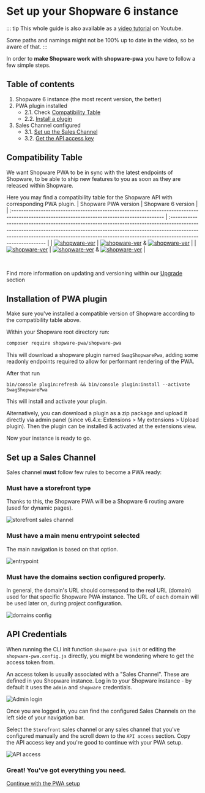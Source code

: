 # Set up your Shopware 6 instance

::: tip
This whole guide is also available as a [video tutorial](https://www.youtube.com/watch?v=--jUufVubyE) on Youtube.

Some paths and namings might not be 100% up to date in the video, so be aware of that.
:::

In order to **make Shopware work with shopware-pwa** you have to follow a few simple steps.

## Table of contents

1. Shopware 6 instance (the most recent version, the better)
2. PWA plugin installed
   - 2.1. Check [Compatibility Table](#compatibility-table)
   - 2.2. [Install a plugin](#installation-of-pwa-plugin)
3. Sales Channel configured
   - 3.1. [Set up the Sales Channel](#set-up-a-sales-channel)
   - 3.2. [Get the API access key](#api-credentials)

## Compatibility Table

We want Shopware PWA to be in sync with the latest endpoints of Shopware, to be able to ship new features to you as soon as they are released within Shopware.

Here you may find a compatibility table for the Shopware API with corresponding PWA plugin.
| Shopware PWA version | Shopware 6 version |
| :-------------------------------------------------------------------------------------------------------------------------------------------- | :--------------------------------------------------------------------------------------------------------------------------------------------------------------------------------------------------------------------------------------------------------------------- |
| [![shopware-ver](https://img.shields.io/badge/shopware–pwa-1.0.x-green)](https://github.com/vuestorefront/shopware-pwa/releases/tag/v1.0.1) | [![shopware-ver](https://img.shields.io/badge/Shopware-6.4.x-green)](https://github.com/shopware/platform/releases/tag/v6.4) & [![shopware-ver](https://img.shields.io/badge/PWA%20plugin-0.3.x-green)](https://github.com/elkmod/SwagShopwarePwa/releases/tag/v0.3.0) |
| [![shopware-ver](https://img.shields.io/badge/shopware–pwa-0.8.2-green)](https://github.com/vuestorefront/shopware-pwa/releases/tag/v0.8.2) | [![shopware-ver](https://img.shields.io/badge/Shopware-6.3.x-green)](https://github.com/shopware/platform/releases/tag/v6.4) & [![shopware-ver](https://img.shields.io/badge/PWA%20plugin-0.2.1-green)](https://github.com/elkmod/SwagShopwarePwa/releases/tag/v0.2.1) |

&nbsp;

Find more information on updating and versioning within our [Upgrade](/landing/operations/migrations) section

## Installation of PWA plugin

Make sure you've installed a compatible version of Shopware according to the compatibility table above.

Within your Shopware root directory run:

```bash
composer require shopware-pwa/shopware-pwa
```

This will download a shopware plugin named `SwagShopwarePwa`, adding some readonly endpoints required to allow for performant rendering of the PWA.

After that run

```
bin/console plugin:refresh && bin/console plugin:install --activate SwagShopwarePwa
```

This will install and activate your plugin.

Alternatively, you can download a plugin as a zip package and upload it directly via admin panel (since v6.4.x: Extensions > My extensions > Upload plugin). Then the plugin can be installed & activated at the extensions view.

Now your instance is ready to go.

## Set up a Sales Channel

Sales channel **must** follow few rules to become a PWA ready:

### Must have a **storefront** type

Thanks to this, the Shopware PWA will be a Shopware 6 routing aware (used for dynamic pages).

![storefront sales channel](../assets/storefront-sales-channel.png)

### Must have a main menu entrypoint selected

The main navigation is based on that option.

![entrypoint](../assets/entry-point-selected.png)

### Must have the **domains** section configured properly.

In general, the domain's URL should correspond to the real URL (domain) used for that specific Shopware PWA instance.
The URL of each domain will be used later on, during project configuration.

![domains config](../assets/domains-settings.png)

## API Credentials

When running the CLI init function `shopware-pwa init` or editing the `shopware-pwa.config.js` directly, you might be wondering where to get the access token from.

An access token is usually associated with a "Sales Channel". These are defined in you Shopware instance. Log in to your Shopware instance - by default it uses the `admin` and `shopware` credentials.

![Admin login](./../assets/admin_panel.png)

Once you are logged in, you can find the configured Sales Channels on the left side of your navigation bar.

Select the `Storefront` sales channel or any sales channel that you've configured manually and the scroll down to the `API access` section. Copy the API access key and you're good to continue with your PWA setup.

![API access](../../assets/api-access.png)

### Great! You've got everything you need.

[Continue with the PWA setup](/landing/getting-started/create-project)
